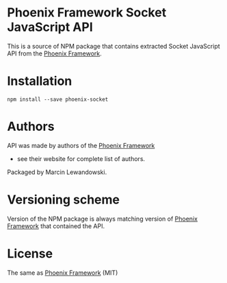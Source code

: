 # Phoenix Framework Socket JavaScript API

This is a source of NPM package that contains extracted Socket JavaScript API
from the [Phoenix Framework](http://www.phoenixframework.org/).

# Installation

`npm install --save phoenix-socket`

# Authors

API was made by authors of the [Phoenix Framework](http://www.phoenixframework.org/)
- see their website for complete list of authors.

Packaged by Marcin Lewandowski.

# Versioning scheme

Version of the NPM package is always matching version of [Phoenix Framework](http://www.phoenixframework.org/)
that contained the API.

# License

The same as [Phoenix Framework](http://www.phoenixframework.org/) (MIT)
